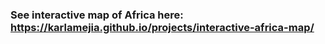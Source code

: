 ### See interactive map of Africa here: https://karlamejia.github.io/projects/interactive-africa-map/
